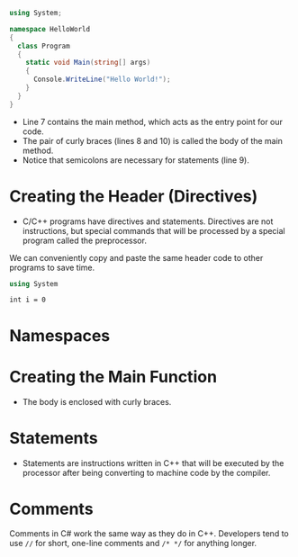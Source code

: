 ```csharp {cmd}
using System;

namespace HelloWorld
{
  class Program
  {
    static void Main(string[] args)
    {
      Console.WriteLine("Hello World!");    
    }
  }
}
```
- Line 7 contains the main method, which acts as the entry point for our code.
- The pair of curly braces (lines 8 and 10) is called the body of the main method.
- Notice that semicolons are necessary for statements (line 9).


# Creating the Header (Directives)
- C/C++ programs have directives and statements. Directives are not instructions, but special commands that will be processed by a special program called the preprocessor.

We can conveniently copy and paste the same header code to other programs to save time.
```CS file:"Common Headers/Directives"
using System
```

`int i = 0`


# Namespaces




# Creating the Main Function
- The body is enclosed with curly braces.
# Statements
- Statements are instructions written in C++ that will be executed by the processor after being converting to machine code by the compiler.











# Comments
Comments in C# work the same way as they do in C++.
Developers tend to use `//` for short, one-line comments and `/* */` for anything longer.